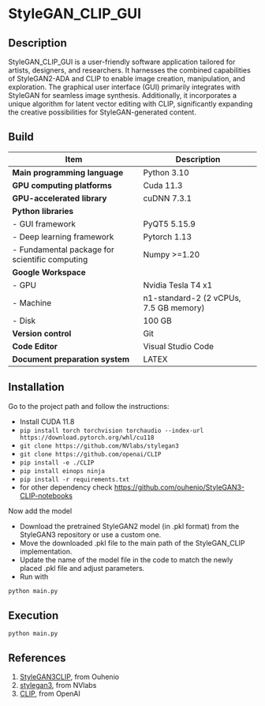 # StyleGAN_CLIP_GUI

## Description
StyleGAN_CLIP_GUI is a user-friendly software application tailored for artists, designers, and researchers. It harnesses the combined capabilities of StyleGAN2-ADA and CLIP to enable image creation, manipulation, and exploration. The graphical user interface (GUI) primarily integrates with StyleGAN for seamless image synthesis. Additionally, it incorporates a unique algorithm for latent vector editing with CLIP, significantly expanding the creative possibilities for StyleGAN-generated content.

## Build
| Item                           | Description                                      |
|--------------------------------|--------------------------------------------------|
| **Main programming language**  | Python 3.10                                      |
| **GPU computing platforms**    | Cuda 11.3                                       |
| **GPU-accelerated library**    | cuDNN 7.3.1                                    |
| **Python libraries**                                                         |
| - GUI framework                | PyQT5 5.15.9                                   |
| - Deep learning framework      | Pytorch 1.13                                   |
| - Fundamental package for scientific computing | Numpy >=1.20                |
| **Google Workspace**                                                           |
| - GPU                          | Nvidia Tesla T4 x1                             |
| - Machine                      | n1-standard-2 (2 vCPUs, 7.5 GB memory)         |
| - Disk                         | 100 GB                                         |
| **Version control**            | Git                                            |
| **Code Editor**                | Visual Studio Code                             |
| **Document preparation system**| LATEX                                          |

## Installation
Go to the project path and follow the instructions:
 - Install CUDA 11.8
 - ``` pip install torch torchvision torchaudio --index-url https://download.pytorch.org/whl/cu118 ```
 - ``` git clone https://github.com/NVlabs/stylegan3 ```
 - ``` git clone https://github.com/openai/CLIP ```
 - ``` pip install -e ./CLIP ```
 - ``` pip install einops ninja ```
 - ``` pip install -r requirements.txt ```
 - for other dependency check https://github.com/ouhenio/StyleGAN3-CLIP-notebooks


Now add the model
- Download the pretrained StyleGAN2 model (in .pkl format) from the StyleGAN3 repository or use a custom one.
- Move the downloaded .pkl file to the main path of the StyleGAN_CLIP implementation.
- Update the name of the model file in the code to match the newly placed .pkl file and adjust parameters.
- Run with
```.bash
python main.py
 ```

## Execution
```console
python main.py
```
## References
1. [StyleGAN3CLIP](https://github.com/ouhenio/StyleGAN3-CLIP-notebooks), from Ouhenio
2. [stylegan3](https://github.com/NVlabs/stylegan3/tree/main), from NVlabs
3. [CLIP](https://github.com/openai/CLIP), from OpenAI 


